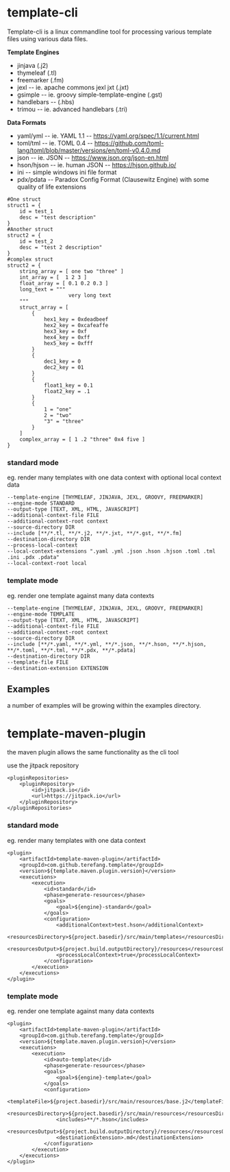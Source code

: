 # template-cli

Template-cli is a linux commandline tool for processing 
various template files using various data files.

**Template Engines**

* jinjava (.j2)
* thymeleaf (.tl)
* freemarker (.fm)
* jexl -- ie. apache commons jexl jxt (.jxt)
* gsimple -- ie. groovy simple-template-engine (.gst)
* handlebars -- (.hbs)
* trimou -- ie. advanced handlebars (.tri)

**Data Formats**

* yaml/yml -- ie. YAML 1.1 -- https://yaml.org/spec/1.1/current.html
* toml/tml -- ie. TOML 0.4 -- https://github.com/toml-lang/toml/blob/master/versions/en/toml-v0.4.0.md
* json -- ie. JSON -- https://www.json.org/json-en.html
* hson/hjson -- ie. human JSON -- https://hjson.github.io/
* ini -- simple windows ini file format
* pdx/pdata -- Paradox Config Format (Clausewitz Engine) with some quality of life extensions

```
#One struct
struct1 = {
    id = test_1
    desc = "test description"
}
#Another struct
struct2 = {
    id = test_2
    desc = "test 2 description"
}
#complex struct
struct2 = {
    string_array = [ one two "three" ]
    int_array = [  1 2 3 ]
    float_array = [ 0.1 0.2 0.3 ]
    long_text = """ 
                    very long text
    """
    struct_array = [
        {
            hex1_key = 0xdeadbeef
            hex2_key = 0xcafeaffe
            hex3_key = 0xf
            hex4_key = 0xff
            hex5_key = 0xfff
        }
        {
            dec1_key = 0
            dec2_key = 01
        } 
        {
            float1_key = 0.1
            float2_key = .1
        }
        {
            1 = "one"
            2 = "two"
            "3" = "three"
        }
    ]
    complex_array = [ 1 .2 "three" 0x4 five ]
}
```

### standard mode 

eg. render many templates with one data context with optional local context data

```
--template-engine [THYMELEAF, JINJAVA, JEXL, GROOVY, FREEMARKER]
--engine-mode STANDARD
--output-type [TEXT, XML, HTML, JAVASCRIPT]
--additional-context-file FILE
--additional-context-root context
--source-directory DIR
--include [**/*.tl, **/*.j2, **/*.jxt, **/*.gst, **/*.fm]
--destination-directory DIR
--process-local-context
--local-context-extensions ".yaml .yml .json .hson .hjson .toml .tml .ini .pdx .pdata"
--local-context-root local
```

### template mode 

eg. render one template against many data contexts

```
--template-engine [THYMELEAF, JINJAVA, JEXL, GROOVY, FREEMARKER]
--engine-mode TEMPLATE
--output-type [TEXT, XML, HTML, JAVASCRIPT]
--additional-context-file FILE
--additional-context-root context
--source-directory DIR
--include [**/*.yaml, **/*.yml, **/*.json, **/*.hson, **/*.hjson, **/*.toml, **/*.tml, **/*.pdx, **/*.pdata]
--destination-directory DIR
--template-file FILE
--destination-extension EXTENSION
```

## Examples

a number of examples will be growing within the examples directory.

# template-maven-plugin

the maven plugin allows the same functionality as the cli tool

use the jitpack repository

```
<pluginRepositories>
    <pluginRepository>
        <id>jitpack.io</id>
        <url>https://jitpack.io</url>
    </pluginRepository>
</pluginRepositories>
```

### standard mode 

eg. render many templates with one data context

```
<plugin>
    <artifactId>template-maven-plugin</artifactId>
    <groupId>com.github.terefang.template</groupId>
    <version>${template.maven.plugin.version}</version>
    <executions>
        <execution>
            <id>standard</id>
            <phase>generate-resources</phase>
            <goals>
                <goal>${engine}-standard</goal>
            </goals>
            <configuration>
                <additionalContext>test.hson</additionalContext>
                <resourcesDirectory>${project.basedir}/src/main/templates</resourcesDirectory>
                <resourcesOutput>${project.build.outputDirectory}/resources</resourcesOutput>
                <processLocalContext>true</processLocalContext>
            </configuration>
        </execution>
    </executions>
</plugin>
```

### template mode 

eg. render one template against many data contexts

```
<plugin>
    <artifactId>template-maven-plugin</artifactId>
    <groupId>com.github.terefang.template</groupId>
    <version>${template.maven.plugin.version}</version>
    <executions>
        <execution>
            <id>auto-template</id>
            <phase>generate-resources</phase>
            <goals>
                <goal>${engine}-template</goal>
            </goals>
            <configuration>
                <templateFile>${project.basedir}/src/main/resources/base.j2</templateFile>
                <resourcesDirectory>${project.basedir}/src/main/resources</resourcesDirectory>
                <includes>**/*.hson</includes>
                <resourcesOutput>${project.build.outputDirectory}/resources</resourcesOutput>
                <destinationExtension>.md</destinationExtension>
            </configuration>
        </execution>
    </executions>
</plugin>
```
